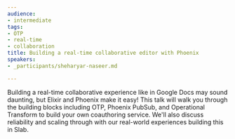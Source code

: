 ```yaml
---
audience:
- intermediate
tags:
- OTP
- real-time
- collaboration
title: Building a real-time collaborative editor with Phoenix
speakers:
- _participants/sheharyar-naseer.md

---
```

Building a real-time collaborative experience like in Google Docs may sound daunting, but Elixir and Phoenix make it easy! This talk will walk you through the building blocks including OTP, Phoenix PubSub, and Operational Transform to build your own coauthoring service. We'll also discuss reliability and scaling through with our real-world experiences building this in Slab.
